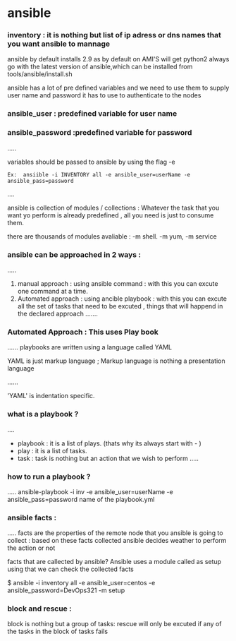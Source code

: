 # ansible


### inventory : it is nothing but list of ip adress or dns names that you want ansible to mannage 


ansible by default installs  2.9 as by default on AMI'S will get python2 
always go with the latest version of ansible,which can be installed from tools/ansible/install.sh


ansible has a lot of pre defined variables and we need to use them to supply user name and password it has to use to authenticate to the nodes


### ansible_user     :  predefined variable for user name 
### ansible_password :predefined variable for password 


.....

variables should be passed to ansible by using the flag -e

    Ex:  ansiible -i INVENTORY all -e ansible_user=userName -e  ansible_pass=password
....

ansible is collection of  modules / collections : Whatever the task that you want  yo perform is already predefined , all you need is just to consume them. 

there are thousands of modules avaliable : -m shell. -m yum, -m service 

### ansible can be approached in 2 ways :
.....
1) manual approach      : using ansible command  : with this you can excute one command at a time.
2) Automated approach   : using ancible playbook : with this you can excute all the set of tasks that need to be excuted , things that will happend in the declared approach 
.......

### Automated Approach : This uses Play book

......
playbooks are written using a language called YAML

YAML is just markup language ; Markup language is nothing a presentation language 

......

'YAML' is indentation specific.

### what is a playbook ?
....
* playbook : it is a list of plays.  (thats why its always start with - )
*  play     : it is a list of tasks.
*  task  :  task is nothing but an action that we wish to perform 
.....

### how to run a playbook ?
.....
ansible-playbook -i inv -e ansible_user=userName -e  ansible_pass=password name of the playbook.yml

### ansible facts :
.....
facts are the properties of the remote node that you ansible is going to collect : based on these facts collected ansible decides weather to perform the action or not 

facts that are callected by ansible?
Ansible uses a module called as setup using that we can check the collected facts 


$ ansible -i inventory all -e ansible_user=centos -e ansible_password=DevOps321 -m setup


###  block and rescue :

block is nothing but a group of tasks:
rescue will only be excuted if any of the tasks in the block of tasks fails